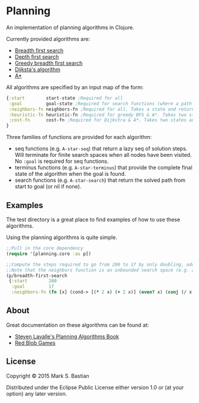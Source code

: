 # Planning

An implementation of planning algorithms in Clojure.

Currently provided algorithms are:

 * [Breadth first search](https://en.wikipedia.org/wiki/Breadth-first_search)
 * [Depth first search](https://en.wikipedia.org/wiki/Depth-first_search)
 * [Greedy breadth first search](https://en.wikipedia.org/wiki/Best-first_search)
 * [Dijksta's algorithm](https://en.wikipedia.org/wiki/Dijkstra%27s_algorithm)
 * [A*](https://en.wikipedia.org/wiki/A*_search_algorithm)

All algorithms are specified by an input map of the form:
```clojure
{:start        start-state ;Required for all
 :goal         goal-state ;Required for search functions (where a path is provided)
 :neighbors-fn neighbors-fn ;Required for all. Takes a state and returns a sequence of neighboring states immediately reachable by the provided state.
 :heuristic-fn heuristic-fn ;Required for greedy BFS & A*. Takes two states and returns the estimated numeric cost of going from one to the other.
 :cost-fn      cost-fn ;Required for Dijkstra & A*. Takes two states and returns the actual numeric cost of going from one to the other.
}
```

Three families of functions are provided for each algorithm:
 * seq functions (e.g. `A-star-seq`) that return a lazy seq of solution steps. Will terminate for finite search spaces when all nodes have been visited. No `:goal` is required for seq functions.
 * terminus functions (e.g. `A-star-terminus`) that provide the complete final state of the algorithm when the goal is found.
 * search functions (e.g. `A-star-search`) that return the solved path from start to goal (or nil if none).

## Examples
The test directory is a great place to find examples of how to use these algorithms.

Using the planning algorithms is quite simple.
```clojure
;;Pull in the core dependency
(require '[planning.core :as p])

;;Compute the steps required to go from 200 to 17 by only doubling, adding 2, or halving the input (if even) at each step.
;;Note that the neighbors function is an unbounded search space (e.g. as opposed to a simple grid).
(p/breadth-first-search
 {:start        200
  :goal         17
  :neighbors-fn (fn [x] (cond-> [(* 2 x) (+ 2 x)] (even? x) (conj (/ x 2))))})
```

## About

Great documentation on these algorithms can be found at:

  * [Steven Lavalle's Planning Algorithms Book](http://planning.cs.uiuc.edu)
  * [Red Blob Games](https://www.redblobgames.com)

## License

Copyright © 2015 Mark S. Bastian

Distributed under the Eclipse Public License either version 1.0 or (at
your option) any later version.
